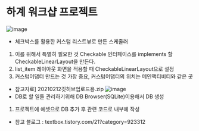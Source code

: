 # 하계 워크샵 프로젝트
![image](https://user-images.githubusercontent.com/80818761/129051638-14b08c6a-1621-4ac1-acb7-ec2fdfd5f2bf.png)
- 체크박스를 활용한 커스텀 리스트뷰로 만든 스케줄러
1) 이를 위해서 특별히 필요한 것 Checkable 인터페이스를 implements 할 CheckableLinearLayout을 만든다.
2) list_item 레이아웃 화면을 적용할 때 CheckableLinearLayout으로 설정
3) 커스텀어댑터 만드는 것 가장 중요, 커스텀어댑터의 위치는 메인액티비티와 같은 곳 
- 참고자료] 20210212깃허브업로드용.zip
![image](https://user-images.githubusercontent.com/80818761/152670116-2633970c-c39f-4be6-8222-50b32b4dd104.png)
- DB로 할 일들 관리하기위해 DB Browser(SQLite)이용해서 DB 생성
1) 프로젝트에 에셋으로 DB 추가 후 관련 코드로 내부에 작성
- 참고 블로그 : textbox.tistory.com/21?category=923312
